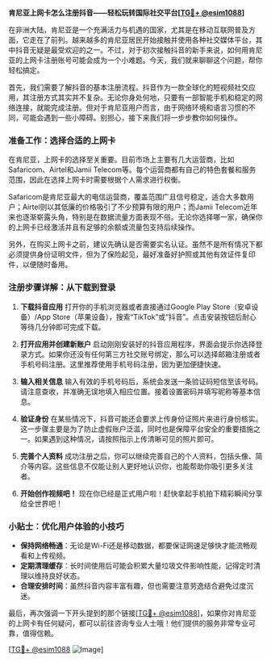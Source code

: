 **肯尼亚上网卡怎么注册抖音——轻松玩转国际社交平台[[TG💪+ @esim1088](https://t.me/s/esim1088)]**

在非洲大陆，肯尼亚是一个充满活力与机遇的国家，尤其是在移动互联网普及方面，它走在了前列。越来越多的肯尼亚居民开始接触并使用各种社交媒体平台，其中抖音无疑是最受欢迎的之一。不过，对于初次接触抖音的新手来说，如何用肯尼亚的上网卡注册账号可能会成为一个小难题。今天，我们就来聊聊这个问题，帮你轻松搞定。

首先，我们需要了解抖音的基本注册流程。抖音作为一款全球化的短视频社交应用，其注册方式其实并不复杂。无论你身处何地，只要有一部智能手机和稳定的网络连接，就能完成注册。但对于肯尼亚用户而言，由于网络环境和语言习惯的不同，可能会遇到一些小障碍。别担心，接下来我们将一步步教你如何操作。

### 准备工作：选择合适的上网卡

在肯尼亚，上网卡的选择至关重要。目前市场上主要有几大运营商，比如Safaricom、Airtel和Jamii Telecom等。每个运营商都有自己的特色套餐和服务范围，因此在选择上网卡时需要根据个人需求进行权衡。

Safaricom是肯尼亚最大的电信运营商，覆盖范围广且信号稳定，适合大多数用户；Airtel则以其低廉的价格吸引了不少预算有限的用户；而Jamii Telecom近年来也逐渐崭露头角，特别是在数据流量方面表现不俗。无论你选择哪一家，确保你的上网卡已经激活并且有足够的余额或流量包支持后续操作。

另外，在购买上网卡之前，建议先确认是否需要实名认证。虽然不是所有情况下都必须提供身份证明文件，但为了保险起见，最好准备好护照或其他有效证件复印件，以便随时备用。

### 注册步骤详解：从下载到登录

1. **下载抖音应用**
   打开你的手机浏览器或者直接通过Google Play Store（安卓设备）/App Store（苹果设备），搜索“TikTok”或“抖音”。点击安装按钮后耐心等待几分钟即可完成下载。

2. **打开应用并创建新账户**
   启动刚刚安装好的抖音应用程序，界面会提示你选择登录方式。如果你还没有任何第三方社交账号绑定，那么可以选择邮箱注册或者手机号码注册。这里推荐使用手机号码注册，因为更加便捷快速。

3. **输入相关信息**
   输入有效的手机号码后，系统会发送一条验证码短信至该号码。请注意查收，并准确无误地填入相应位置。接着设置密码并填写昵称等基本信息。

4. **验证身份**
   在某些情况下，抖音可能还会要求上传身份证照片来进行身份核实。这一步骤主要是为了防止虚假账户泛滥，同时也是保障平台安全的重要措施之一。如果遇到这种情况，请按照指示上传清晰可见的照片即可。

5. **完善个人资料**
   成功注册之后，你可以继续完善自己的个人资料，包括头像、简介等内容。这些信息不仅能让别人更好地认识你，也能帮助你吸引更多关注者。

6. **开始创作视频吧！**
   现在你已经是正式用户啦！赶快拿起手机拍下精彩瞬间分享给全世界吧！

### 小贴士：优化用户体验的小技巧

- **保持网络畅通**：无论是Wi-Fi还是移动数据，都要保证网速足够快才能流畅观看和上传视频。
- **定期清理缓存**：长时间使用后可能会积累大量垃圾文件影响性能，记得定时清理以维持良好状态。
- **合理安排时间**：虽然抖音内容丰富有趣，但也需要注意劳逸结合避免过度沉迷。

最后，再次强调一下开头提到的那个链接[[TG💪+ @esim1088](https://t.me/s/esim1088)]，如果你对肯尼亚的上网卡有任何疑问，都可以前往咨询专业人士哦！他们提供的服务非常专业可靠，值得信赖。

[[TG💪+ @esim1088](https://t.me/s/esim1088) ![Image](https://i.postimg.cc/4NQfJmqS/Snipaste-2025-05-13-00-14-12.png)]